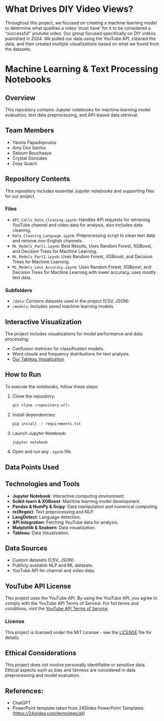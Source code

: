 # What Drives DIY Video Views?
Throughout this project, we focused on creating a machine learning model to determine what qualities a video 'must have' for it to be considered a “successful” youtube video. Our group focused specifically on DIY videos published in 2024. We pulled our data using the YouTube API, cleaned the data, and then created multiple visualizations based on what we found from the datasets.

# Machine Learning & Text Processing Notebooks

## Overview
This repository contains Jupyter notebooks for machine learning model evaluation, text data preprocessing, and API-based data retrieval.

## Team Members
- Yannis Papadopoulos
- Amy Dos Santos
- Saloum Bouchaaya
- Crystal Gonzales
- Zoey Quach

## Repository Contents
This repository includes essential Jupyter notebooks and supporting files for our project.

### Files
- `API_Calls_Data_Cleaning.ipynb`: Handles API requests for retrieving YouTube channel and video data for analysis, also includes data cleaning.
- `Data_Cleaning_Language.ipynb`: Preprocessing script to clean text data and remove non-English channels.
- `ML_Models_Part1.ipynb`: Best Results, Uses Random Forest, XGBoost, and Decision Trees for Machine Learning.
- `ML_Models_Part2.ipynb`: Uses Random Forest, XGBoost, and Decision Trees for Machine Learning.
- `ML_Models_Less_Accuracy.ipynb`: Uses Random Forest, XGBoost, and Decision Trees for Machine Learning with lower accuracy, uses mostly text data.

### Subfolders
- `/data`: Contains datasets used in the project (CSV, JSON).
- `/models`: Includes saved machine learning models.

## Interactive Visualization
The project includes visualizations for model performance and data processing:
- Confusion matrices for classification models.
- Word clouds and frequency distributions for text analysis.
- [Our Tableau Visualization](https://public.tableau.com/app/profile/saloum.bochaaya/viz/final_youtube_book/Story1?publish=yes)

## How to Run
To execute the notebooks, follow these steps:
1. Clone the repository:
   ```bash
   git clone <repository-url>
   ```
2. Install dependencies:
   ```bash
   pip install -r requirements.txt
   ```
3. Launch Jupyter Notebook:
   ```bash
   jupyter notebook
   ```
4. Open and run any `.ipynb` file.

## Data Points Used


## Technologies and Tools
- **Jupyter Notebook**: Interactive computing environment.
- **Scikit-learn & XGBoost**: Machine learning model development.
- **Pandas & NumPy & Scipy**: Data manipulation and numerical computing.
- **re(Regex)**: Text preprocessing and NLP.
- **LangDetect**: Language detection.
- **API Integration**: Fetching YouTube data for analysis.
- **Matplotlib & Seaborn**: Data visualization.
- **Tableau**: Data Visualization.

## Data Sources
- Custom datasets (CSV, JSON).
- Publicly available NLP and ML datasets.
- YouTube API for channel and video data.

## YouTube API License
This project uses the YouTube API. By using the YouTube API, you agree to comply with the YouTube API Terms of Service.
For full terms and conditions, visit the [YouTube API Terms of Service](https://developers.google.com/youtube/terms).

### License
This project is licensed under the MIT License - see the [LICENSE](LICENSE) file for details.

## Ethical Considerations
This project does not involve personally identifiable or sensitive data. Ethical aspects such as bias and fairness are considered in data preprocessing and model evaluation.

## References:
- ChatGPT
- PowerPoint template taken from 24Slides PowerPoint Templates: (https://24slides.com/templates/all)
